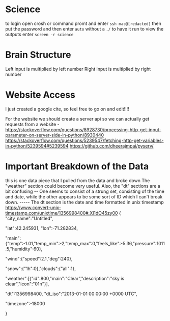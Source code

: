 # Science

to login open crosh or command promt and enter `ssh mac@[redacted]` then put the password and then enter `auto` without a `./` to have it run
to view the outputs enter `screen -r science`

# Brain Structure
Left input is multiplied by left number
Right input is multiplied by right number


# Website Access
I just created a google cite, so feel free to go on and edit!!!!

For the website we should create a server api so we can actually get requests from a website - https://stackoverflow.com/questions/8928730/processing-http-get-input-parameter-on-server-side-in-python/8930440 https://stackoverflow.com/questions/5239547/fetching-http-get-variables-in-python/5239594#5239594 https://github.com/dheerajmpai/pyserv/

# Important Breakdown of the Data

this is one data piece that I pulled from the data and broke down
The "weather" section could become very useful.
Also, the "dt" sections are a bit confusing -- One seems to consist of a strung set, consisting of the time and date, while the other appears to be some sort of ID which I can't break down. ----- The dt section is the date and time formatted in unix timestamp https://www.convert-unix-timestamp.com/unixtime/1356998400#.Xl1dO45zy00
{ "city_name":"Untitled",

"lat":42.245931, "lon":-71.282834,

"main":{"temp":-1.01,"temp_min":-2,"temp_max":0,"feels_like":-5.36,"pressure":1011.5,"humidity":60},

"wind":{"speed":2.1,"deg":240},

"snow":{"1h":0},"clouds":{"all":1},

"weather":[{"id":800,"main":"Clear","description":"sky is clear","icon":"01n"}],

"dt":1356998400, "dt_iso":"2013-01-01 00:00:00 +0000 UTC",

"timezone":-18000

}

